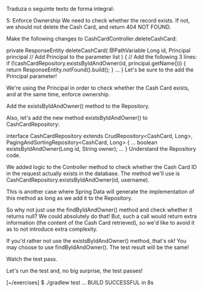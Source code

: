 Traduza o seguinte texto de forma integral:

5: Enforce Ownership
We need to check whether the record exists. If not, we should not delete the Cash Card, and return 404 NOT FOUND.

Make the following changes to CashCardController.deleteCashCard:

private ResponseEntity<Void> deleteCashCard(
        @PathVariable Long id,
        Principal principal // Add Principal to the parameter list
    ) {
    // Add the following 3 lines:
    if (!cashCardRepository.existsByIdAndOwner(id, principal.getName())) {
        return ResponseEntity.notFound().build();
    }
...
}
Let's be sure to the add the Principal parameter!

We're using the Principal in order to check whether the Cash Card exists, and at the same time, enforce ownership.

Add the existsByIdAndOwner() method to the Repository.

Also, let's add the new method existsByIdAndOwner() to CashCardRepository:

interface CashCardRepository extends CrudRepository<CashCard, Long>, PagingAndSortingRepository<CashCard, Long> {
    ...
    boolean existsByIdAndOwner(Long id, String owner);
    ...
}
Understand the Repository code.

We added logic to the Controller method to check whether the Cash Card ID in the request actually exists in the database. The method we'll use is CashCardRepository.existsByIdAndOwner(id, username).

This is another case where Spring Data will generate the implementation of this method as long as we add it to the Repository.

So why not just use the findByIdAndOwner() method and check whether it returns null? We could absolutely do that! But, such a call would return extra information (the content of the Cash Card retrieved), so we'd like to avoid it as to not introduce extra complexity.

If you'd rather not use the existsByIdAndOwner() method, that's ok! You may choose to use findByIdAndOwner(). The test result will be the same!

Watch the test pass.

Let's run the test and, no big surprise, the test passes!

[~/exercises] $ ./gradlew test
...
BUILD SUCCESSFUL in 8s